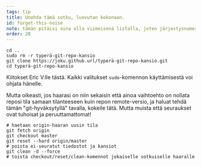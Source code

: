 ```yaml
---
tags: tip
title: Unohda tämä sotku, luovutan kokonaan.
id: forget-this-noise
note: tämän pitäisi aina olla viimeisenä listalla, joten järjestysnumero on 20, ettei tätä tarvitse uudelleen nimetä tai järjestää
order: 20
---
```


```git
cd ..
sudo rm -r typerä-git-repo-kansio
git clone https://joku.github.url/typerä-git-repo-kansio.git
cd typerä-git-repo-kansio
```

Kiitokset Eric V:lle tästä. Kaikki valitukset `sudo`-komennon käyttämisestä voi ohjata hänelle. 

Mutta oikeasti, jos haarasi on niin sekaisin että ainoa vaihtoehto on nollata reposi tila samaan tilanteeseen kuin repon remote-versio, ja haluat tehdä tämän "git-hyväksytyllä" tavalla, kokeile tätä. Mutta muista että seuraukset ovat tuhoisat ja peruuttamattomat!

```git
# haetaan origin-haaran uusin tila
git fetch origin
git checkout master
git reset --hard origin/master
# poista ei-seuratut tiedostot ja kansiot
git clean -d --force
# toista checkout/reset/clean-komennot jokaiselle sotkuiselle haaralle
```